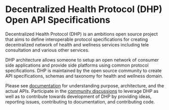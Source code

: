 # Decentralized Health Protocol (DHP) Open API Specifications

Decentralized Health Protocol (DHP) is an ambitions open source  project that aims to define interoperable protocol specifications for creating decentralized network of health and wellness services including tele consultation and various other services. 

DHP architecture allows someone to setup an open network of consumer side applications and provide side platforms using common protocol specifications. DHP is maintained by the open source community to create API specifications, schemas and taxonomy for health and wellness domain. 

Please see [documentation](https://github.com/dhp-project/DHP-Specs/wiki) for understanding purpose, architecture, and the actual APIs. Participate in the [community discussions](https://github.com/dhp-project/DHP-Specs/discussions) to leverage DHP as well as to contribute towards development of DHP by  providing ideas, reporting issues, contributing to documentation, and contributing code.
